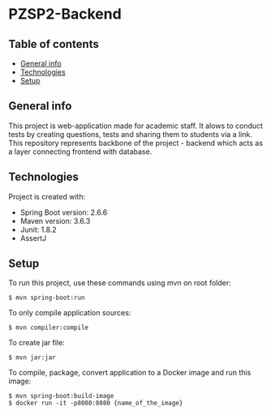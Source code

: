 # PZSP2-Backend
## Table of contents
* [General info](#general-info)
* [Technologies](#technologies)
* [Setup](#setup)

## General info
This project is web-application made for academic staff. It alows to conduct tests by creating questions, tests and sharing them to students via a link.
This repository represents backbone of the project - backend which acts as a layer connecting frontend with database.
	
## Technologies
Project is created with:
* Spring Boot version: 2.6.6
* Maven version: 3.6.3
* Junit: 1.8.2
* AssertJ
	
## Setup
To run this project, use these commands using mvn on root folder:

```
$ mvn spring-boot:run
```

To only compile application sources:

```
$ mvn compiler:compile
```

To create jar file:

```
$ mvn jar:jar
```

To compile, package, convert application to a Docker image and run this image:


```
$ mvn spring-boot:build-image
$ docker run -it -p8080:8080 {name_of_the_image} 
```


